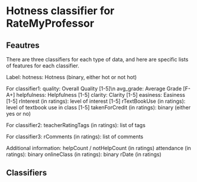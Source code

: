 # Hotness classifier for RateMyProfessor

## Feautres
There are three classifiers for each type of data, and here are specific lists of features for each classifier.

Label:
  hotness: Hotness (binary, either hot or not hot)

For classifier1:
  quality: Overall Quality [1-5]\n
  avg_grade: Average Grade [F-A+]
  helpfulness: Helpfulness [1-5]
  clarity: Clarity [1-5]
  easiness: Easiness [1-5]
  rInterest (in ratings): level of interest [1-5]
  rTextBookUse (in ratings): level of textbook use in class [1-5]
  takenForCredit (in ratings): binary (either yes or no)

For classifier2:
  teacherRatingTags (in ratings): list of tags
  
For classifier3:
  rComments (in ratings): list of comments

Additional information:
  helpCount / notHelpCount (in ratings)
  attendance (in ratings): binary
  onlineClass (in ratings): binary
  rDate (in ratings)

## Classifiers


